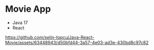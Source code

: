 # Movie App
- Java 17
- React


https://github.com/selin-topcu/Java-React-Movie/assets/63448943/d50bfd44-3a57-4e03-ad3e-430bd8c97c82

